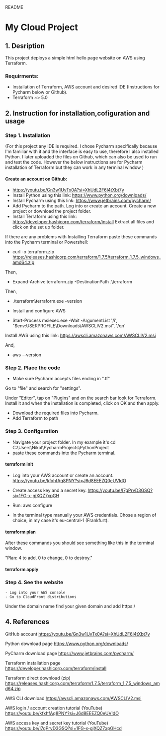 README

# My Cloud Project

## 1. Desription

This project deploys a simple html hello page website on AWS using Terraform. 
### Requirments:
- Installation of Terraform, AWS account and desired IDE (Instructions for Pycharm below or Github).
- Terraform ~> 5.0

## 2. Instruction for installation,cofiguration and usage

### Step 1. Installation
(For this project any IDE is required. I chose Pycharm specifically because I'm familiar with it and the interface is easy to use, therefore I also installed Python. I later uploaded the files on Github, which can also be used to run and test the code. However the below instructions are for Pycharm installation of Terraform but they can work in any terminal window )
#### Create an account on Github:
- https://youtu.be/Gn3w1UvTx0A?si=XhUdL2F6I4tXbt7y
- Install Python using this link:
https://www.python.org/downloads/
- Install Pycharm using this link:
https://www.jetbrains.com/pycharm/
- Add Pycharm to the path. Log into or create an account. Create a new project or download the project folder. 
- Install Terraform using this link:
https://developer.hashicorp.com/terraform/install
Extract all files and click on the set up folder. 

If there are any problems with Installing Terraform paste these commands into the Pycharm terminal or Powershell:
- curl -o terraform.zip https://releases.hashicorp.com/terraform/1.7.5/terraform_1.7.5_windows_amd64.zip

Then,

- Expand-Archive terraform.zip -DestinationPath .\terraform

Then,

- .\terraform\terraform.exe -version

- Install and configure AWS
- Start-Process msiexec.exe -Wait -ArgumentList '/i', "$env:USERPROFILE\Downloads\AWSCLIV2.msi", '/qn'

Install AWS using this link:
https://awscli.amazonaws.com/AWSCLIV2.msi

And,

- aws --version

### Step 2. Place the code
- Make sure Pycharm accepts files ending in ".tf"

Go to "file" and search for "settings".

Under "Editor", tap on "Plugins" and on the search bar look for Terraform. Install it and when the installation is completed, click on OK and then apply.
- Download the required files into Pycharm.
- Add Terraform to path

### Step 3. Configuration
- Navigate your project folder. In my example it's cd C:\Users\Nikol\PycharmProjects\PythonProject
- paste these commands into the Pycharm terminal. 

 #### terraform init

- Log into your AWS account or create an account.
https://youtu.be/kfxhfAq8PNY?si=J6d8EEEZQ0eUVIdO

- Create access key and a secret key.
https://youtu.be/I7gPrvD3GSQ?si=1FG-x-gjXQZ7xpGH

- Run: aws configure

- In the terminal type manually your AWS credentials. Chose a region of choice, in my case it's eu-central-1 (Frankfurt).

#### terraform plan

After these commands you should see something like this  in the terminal window. 

 "Plan: 4 to add, 0 to change, 0 to destroy."

#### terraform apply




### Step 4. See the website 
    - Log into your AWS console 
    - Go to CloudFront distributions
Under the domain name find your given domain and add https:/


## 4. References
GitHub account
https://youtu.be/Gn3w1UvTx0A?si=XhUdL2F6I4tXbt7y

Python download page
https://www.python.org/downloads/

PyCharm download page
https://www.jetbrains.com/pycharm/

Terraform installation page
https://developer.hashicorp.com/terraform/install

Terraform direct download (zip)
https://releases.hashicorp.com/terraform/1.7.5/terraform_1.7.5_windows_amd64.zip

AWS CLI download
https://awscli.amazonaws.com/AWSCLIV2.msi

AWS login / account creation tutorial (YouTube)
https://youtu.be/kfxhfAq8PNY?si=J6d8EEEZQ0eUVIdO

AWS access key and secret key tutorial (YouTube)
https://youtu.be/I7gPrvD3GSQ?si=1FG-x-gjXQZ7xpGHcd 


